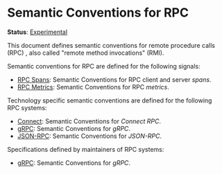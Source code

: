 <!--- Hugo front matter used to generate the website version of this page:
linkTitle: RPC
path_base_for_github_subdir:
  from: tmp/semconv/docs/rpc/_index.md
  to: rpc/README.md
--->

# Semantic Conventions for RPC

**Status**: [Experimental][DocumentStatus]

This document defines semantic conventions for remote procedure calls (RPC)
, also called "remote method invocations" (RMI).

Semantic conventions for RPC are defined for the following signals:

* [RPC Spans](rpc-spans.md): Semantic Conventions for RPC client and server *spans*.
* [RPC Metrics](rpc-metrics.md): Semantic Conventions for RPC *metrics*.

Technology specific semantic conventions are defined for the following RPC systems:

* [Connect](connect-rpc.md): Semantic Conventions for *Connect RPC*.
* [gRPC](grpc.md): Semantic Conventions for *gRPC*.
* [JSON-RPC](json-rpc.md): Semantic Conventions for *JSON-RPC*.

Specifications defined by maintainers of RPC systems:

* [gRPC](https://github.com/grpc/proposal/blob/master/A66-otel-stats.md): Semantic Conventions for *gRPC*.

[DocumentStatus]: https://github.com/open-telemetry/opentelemetry-specification/tree/v1.26.0/specification/document-status.md
